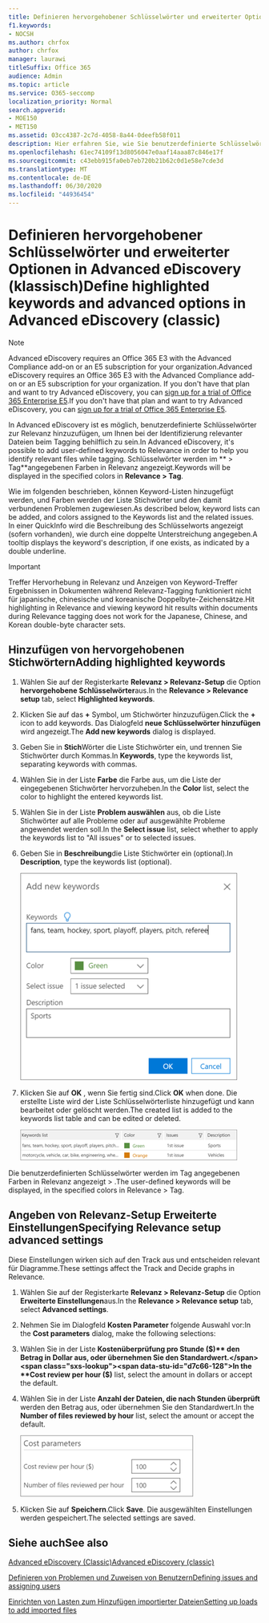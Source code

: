 ```yaml
---
title: Definieren hervorgehobener Schlüsselwörter und erweiterter Optionen in Advanced eDiscovery
f1.keywords:
- NOCSH
ms.author: chrfox
author: chrfox
manager: laurawi
titleSuffix: Office 365
audience: Admin
ms.topic: article
ms.service: O365-seccomp
localization_priority: Normal
search.appverid:
- MOE150
- MET150
ms.assetid: 03cc4387-2c7d-4058-8a44-0deefb58f011
description: Hier erfahren Sie, wie Sie benutzerdefinierte Schlüsselwörter zur Relevanz hinzufügen können, um relevante Dateien beim Tagging in Advanced eDiscovery zu identifizieren und Kosten Parameter anzugeben.
ms.openlocfilehash: 61ec74109f13d8056047e0aaf14aaa87c846e17f
ms.sourcegitcommit: c43ebb915fa0eb7eb720b21b62c0d1e58e7cde3d
ms.translationtype: MT
ms.contentlocale: de-DE
ms.lasthandoff: 06/30/2020
ms.locfileid: "44936454"
---
```

# <a name="define-highlighted-keywords-and-advanced-options-in-advanced-ediscovery-classic"></a><span data-ttu-id="d7c66-103">Definieren hervorgehobener Schlüsselwörter und erweiterter Optionen in Advanced eDiscovery (klassisch)</span><span class="sxs-lookup"><span data-stu-id="d7c66-103">Define highlighted keywords and advanced options in Advanced eDiscovery (classic)</span></span>

> [!NOTE]
> <span data-ttu-id="d7c66-104">Advanced eDiscovery requires an Office 365 E3 with the Advanced Compliance add-on or an E5 subscription for your organization.</span><span class="sxs-lookup"><span data-stu-id="d7c66-104">Advanced eDiscovery requires an Office 365 E3 with the Advanced Compliance add-on or an E5 subscription for your organization.</span></span> <span data-ttu-id="d7c66-105">If you don't have that plan and want to try Advanced eDiscovery, you can [sign up for a trial of Office 365 Enterprise E5](https://go.microsoft.com/fwlink/p/?LinkID=698279).</span><span class="sxs-lookup"><span data-stu-id="d7c66-105">If you don't have that plan and want to try Advanced eDiscovery, you can [sign up for a trial of Office 365 Enterprise E5](https://go.microsoft.com/fwlink/p/?LinkID=698279).</span></span> 
  
<span data-ttu-id="d7c66-106">In Advanced eDiscovery ist es möglich, benutzerdefinierte Schlüsselwörter zur Relevanz hinzuzufügen, um Ihnen bei der Identifizierung relevanter Dateien beim Tagging behilflich zu sein.</span><span class="sxs-lookup"><span data-stu-id="d7c66-106">In Advanced eDiscovery, it's possible to add user-defined keywords to Relevance in order to help you identify relevant files while tagging.</span></span> <span data-ttu-id="d7c66-107">Schlüsselwörter werden im \*\* \> Tag\*\*angegebenen Farben in Relevanz angezeigt.</span><span class="sxs-lookup"><span data-stu-id="d7c66-107">Keywords will be displayed in the specified colors in **Relevance \> Tag**.</span></span> 
  
<span data-ttu-id="d7c66-108">Wie im folgenden beschrieben, können Keyword-Listen hinzugefügt werden, und Farben werden der Liste Stichwörter und den damit verbundenen Problemen zugewiesen.</span><span class="sxs-lookup"><span data-stu-id="d7c66-108">As described below, keyword lists can be added, and colors assigned to the Keywords list and the related issues.</span></span> <span data-ttu-id="d7c66-109">In einer QuickInfo wird die Beschreibung des Schlüsselworts angezeigt (sofern vorhanden), wie durch eine doppelte Unterstreichung angegeben.</span><span class="sxs-lookup"><span data-stu-id="d7c66-109">A tooltip displays the keyword's description, if one exists, as indicated by a double underline.</span></span>
  
> [!IMPORTANT]
> <span data-ttu-id="d7c66-110">Treffer Hervorhebung in Relevanz und Anzeigen von Keyword-Treffer Ergebnissen in Dokumenten während Relevanz-Tagging funktioniert nicht für japanische, chinesische und koreanische Doppelbyte-Zeichensätze.</span><span class="sxs-lookup"><span data-stu-id="d7c66-110">Hit highlighting in Relevance and viewing keyword hit results within documents during Relevance tagging does not work for the Japanese, Chinese, and Korean double-byte character sets.</span></span> 
  
## <a name="adding-highlighted-keywords"></a><span data-ttu-id="d7c66-111">Hinzufügen von hervorgehobenen Stichwörtern</span><span class="sxs-lookup"><span data-stu-id="d7c66-111">Adding highlighted keywords</span></span>

1. <span data-ttu-id="d7c66-112">Wählen Sie auf der Registerkarte **Relevanz \> Relevanz-Setup** die Option **hervorgehobene Schlüsselwörter**aus.</span><span class="sxs-lookup"><span data-stu-id="d7c66-112">In the **Relevance \> Relevance setup** tab, select **Highlighted keywords**.</span></span>
    
2. <span data-ttu-id="d7c66-113">Klicken Sie auf das **+** Symbol, um Stichwörter hinzuzufügen.</span><span class="sxs-lookup"><span data-stu-id="d7c66-113">Click the **+** icon to add keywords.</span></span> <span data-ttu-id="d7c66-114">Das Dialogfeld **neue Schlüsselwörter hinzufügen** wird angezeigt.</span><span class="sxs-lookup"><span data-stu-id="d7c66-114">The **Add new keywords** dialog is displayed.</span></span> 
    
3. <span data-ttu-id="d7c66-115">Geben Sie in **Stich**Wörter die Liste Stichwörter ein, und trennen Sie Stichwörter durch Kommas.</span><span class="sxs-lookup"><span data-stu-id="d7c66-115">In **Keywords**, type the keywords list, separating keywords with commas.</span></span> 
    
4. <span data-ttu-id="d7c66-116">Wählen Sie in der Liste **Farbe** die Farbe aus, um die Liste der eingegebenen Stichwörter hervorzuheben.</span><span class="sxs-lookup"><span data-stu-id="d7c66-116">In the **Color** list, select the color to highlight the entered keywords list.</span></span> 
    
5. <span data-ttu-id="d7c66-117">Wählen Sie in der Liste **Problem auswählen** aus, ob die Liste Stichwörter auf alle Probleme oder auf ausgewählte Probleme angewendet werden soll.</span><span class="sxs-lookup"><span data-stu-id="d7c66-117">In the **Select issue** list, select whether to apply the keywords list to "All issues" or to selected issues.</span></span> 
    
6. <span data-ttu-id="d7c66-118">Geben Sie in **Beschreibung**die Liste Stichwörter ein (optional).</span><span class="sxs-lookup"><span data-stu-id="d7c66-118">In **Description**, type the keywords list (optional).</span></span>
    
    ![Neue Schlüsselwörter hinzufügen](../media/1683a71f-0875-48fc-b4ef-01f3b0e8e8e9.png)
  
7. <span data-ttu-id="d7c66-120">Klicken Sie auf **OK** , wenn Sie fertig sind.</span><span class="sxs-lookup"><span data-stu-id="d7c66-120">Click **OK** when done.</span></span> <span data-ttu-id="d7c66-121">Die erstellte Liste wird der Liste Schlüsselwörterliste hinzugefügt und kann bearbeitet oder gelöscht werden.</span><span class="sxs-lookup"><span data-stu-id="d7c66-121">The created list is added to the keywords list table and can be edited or deleted.</span></span> 
    
    ![Liste der Schlüsselwörter für Relevanz-Setup](../media/a05d5ec0-8bde-470d-97e2-456b169281d6.png)
  
<span data-ttu-id="d7c66-123">Die benutzerdefinierten Schlüsselwörter werden im Tag angegebenen Farben in Relevanz angezeigt \> .</span><span class="sxs-lookup"><span data-stu-id="d7c66-123">The user-defined keywords will be displayed, in the specified colors in Relevance \> Tag.</span></span> 
  
## <a name="specifying-relevance-setup-advanced-settings"></a><span data-ttu-id="d7c66-124">Angeben von Relevanz-Setup Erweiterte Einstellungen</span><span class="sxs-lookup"><span data-stu-id="d7c66-124">Specifying Relevance setup advanced settings</span></span>

<span data-ttu-id="d7c66-125">Diese Einstellungen wirken sich auf den Track aus und entscheiden relevant für Diagramme.</span><span class="sxs-lookup"><span data-stu-id="d7c66-125">These settings affect the Track and Decide graphs in Relevance.</span></span>
  
1. <span data-ttu-id="d7c66-126">Wählen Sie auf der Registerkarte **Relevanz \> Relevanz-Setup** die Option **Erweiterte Einstellungen**aus.</span><span class="sxs-lookup"><span data-stu-id="d7c66-126">In the **Relevance \> Relevance setup** tab, select **Advanced settings**.</span></span>
    
2. <span data-ttu-id="d7c66-127">Nehmen Sie im Dialogfeld **Kosten Parameter** folgende Auswahl vor:</span><span class="sxs-lookup"><span data-stu-id="d7c66-127">In the **Cost parameters** dialog, make the following selections:</span></span> 
    
1. <span data-ttu-id="d7c66-128">Wählen Sie in der Liste **Kostenüberprüfung pro Stunde ($)** den Betrag in Dollar aus, oder übernehmen Sie den Standardwert.</span><span class="sxs-lookup"><span data-stu-id="d7c66-128">In the **Cost review per hour ($)** list, select the amount in dollars or accept the default.</span></span> 
    
2. <span data-ttu-id="d7c66-129">Wählen Sie in der Liste **Anzahl der Dateien, die nach Stunden überprüft** werden den Betrag aus, oder übernehmen Sie den Standardwert.</span><span class="sxs-lookup"><span data-stu-id="d7c66-129">In the **Number of files reviewed by hour** list, select the amount or accept the default.</span></span> 
    
    ![Parameter für die Relevanz-Einrichtungskosten](../media/bab7b5b7-6297-4e7c-b0a6-ba5aa8b21787.png)
  
3. <span data-ttu-id="d7c66-131">Klicken Sie auf **Speichern**.</span><span class="sxs-lookup"><span data-stu-id="d7c66-131">Click **Save**.</span></span> <span data-ttu-id="d7c66-132">Die ausgewählten Einstellungen werden gespeichert.</span><span class="sxs-lookup"><span data-stu-id="d7c66-132">The selected settings are saved.</span></span>
    
## <a name="see-also"></a><span data-ttu-id="d7c66-133">Siehe auch</span><span class="sxs-lookup"><span data-stu-id="d7c66-133">See also</span></span>

[<span data-ttu-id="d7c66-134">Advanced eDiscovery (Classic)</span><span class="sxs-lookup"><span data-stu-id="d7c66-134">Advanced eDiscovery (classic)</span></span>](office-365-advanced-ediscovery.md)
  
[<span data-ttu-id="d7c66-135">Definieren von Problemen und Zuweisen von Benutzern</span><span class="sxs-lookup"><span data-stu-id="d7c66-135">Defining issues and assigning users</span></span>](define-issues-and-assign-users.md)
  
[<span data-ttu-id="d7c66-136">Einrichten von Lasten zum Hinzufügen importierter Dateien</span><span class="sxs-lookup"><span data-stu-id="d7c66-136">Setting up loads to add imported files</span></span>](set-up-loads-to-add-imported-files.md)

